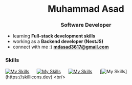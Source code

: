 <h1 align="center">Muhammad Asad</h1>
<h3 align="center"> Software Developer</h3>

- learning **Full-stack development skills**  
- working as a **Backend developer (NestJS)**  
- connect with me :) **mdasad3617@gmail.com**

### Skills

 [![My Skills](https://skillicons.dev/icons?i=js,ts)](https://skillicons.dev) &nbsp;&nbsp;&nbsp;&nbsp;&nbsp;[![My Skills](https://skillicons.dev/icons?i=nestjs,nodejs)](https://skillicons.dev) &nbsp;&nbsp;&nbsp;&nbsp;&nbsp;[![My Skills](https://skillicons.dev/icons?i=postgres,docker)](https://skillicons.dev) &nbsp;&nbsp;&nbsp;&nbsp;&nbsp;[![My Skills](https://skillicons.dev/icons?i=grafana,)](https://skillicons.dev)
<br/>

